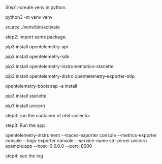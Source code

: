 Step1:-create venv in python. 
   
   python3 -m venv venv
  
   source ./venv/bin/activate

   
step2: import some package.

  pip3 install opentelemetry-api
  
  pip3 install opentelemetry-sdk
  
  pip3 install opentelemetry-instrumentation-starlette
  
  pip3 install opentelemetry-distro opentelemetry-exporter-otlp
  
  opentelemetry-bootstrap -a install
  
  pip3 install starlette
  
  pip3 install uvicorn

step3:
  run the container of otel-collector

step3: Run the app

  opentelemetry-instrument --traces-exporter console --metrics-exporter console --logs-exporter console --service-name str-server  uvicorn example:app --host=0.0.0.0 --port=8000

step4: see the log


  
